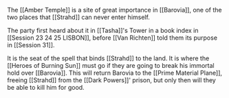 The [[Amber Temple]] is a site of great importance in [[Barovia]], one of the two places that [[Strahd]] can never enter himself.

The party first heard about it in [[Tasha]]'s Tower in a book index in [[Session 23 24 25 LISBON]], before [[Van Richten]] told them its purpose in [[Session 31]].

It is the seat of the spell that binds [[Strahd]] to the land. It is where the [[Heroes of Burning Sun]] must go if they are going to break his immortal hold over [[Barovia]]. This will return Barovia to the [[Prime Material Plane]], freeing [[Strahd]] from the [[Dark Powers]]' prison, but only then will they be able to kill him for good.